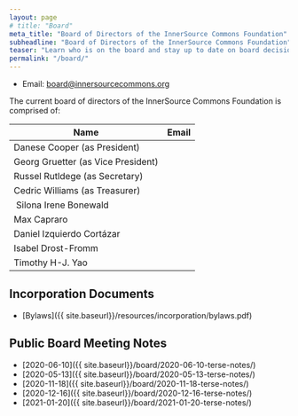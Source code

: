 ```yaml
---
layout: page
# title: "Board"
meta_title: "Board of Directors of the InnerSource Commons Foundation"
subheadline: "Board of Directors of the InnerSource Commons Foundation"
teaser: "Learn who is on the board and stay up to date on board decisions"
permalink: "/board/"
---
```


* Email: <board@innersourcecommons.org>

The current board of directors of the InnerSource Commons Foundation is
comprised of:

| Name | Email |
|------|-------|
| Danese Cooper (as President) | |
| Georg Gruetter (as Vice President) | |
| Russel Rutldege (as Secretary) | |
| Cedric Williams (as Treasurer) | |
| Silona Irene Bonewald | |
| Max Capraro | | |
| Daniel Izquierdo Cortázar | |
| Isabel Drost-Fromm | |
| Timothy H-J. Yao | |

## Incorporation Documents

- [Bylaws]({{ site.baseurl}}/resources/incorporation/bylaws.pdf)

## Public Board Meeting Notes

- [2020-06-10]({{ site.baseurl}}/board/2020-06-10-terse-notes/)
- [2020-05-13]({{ site.baseurl}}/board/2020-05-13-terse-notes/)
- [2020-11-18]({{ site.baseurl}}/board/2020-11-18-terse-notes/)
- [2020-12-16]({{ site.baseurl}}/board/2020-12-16-terse-notes/)
- [2021-01-20]({{ site.baseurl}}/board/2021-01-20-terse-notes/)
